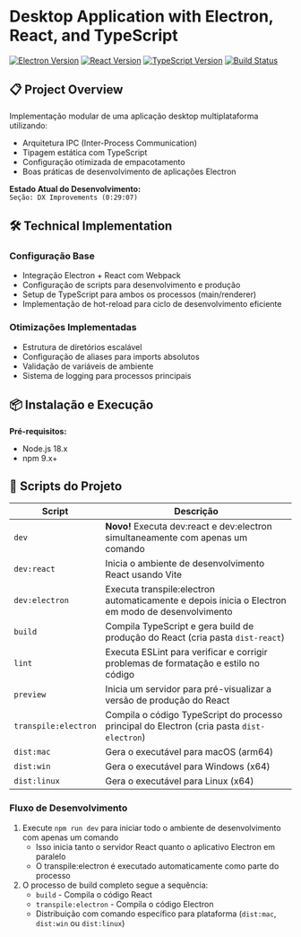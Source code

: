# Desktop Application with Electron, React, and TypeScript

[![Electron Version](https://img.shields.io/badge/Electron-23.0.0-blue.svg)](https://www.electronjs.org/)
[![React Version](https://img.shields.io/badge/React-18.2.0-%2361DAFB.svg)](https://react.dev/)
[![TypeScript Version](https://img.shields.io/badge/TypeScript-5.0.2-%23007ACC.svg)](https://www.typescriptlang.org/)
[![Build Status](https://img.shields.io/badge/build-passing-brightgreen.svg)]()

## 📋 Project Overview

Implementação modular de uma aplicação desktop multiplataforma utilizando:

- Arquitetura IPC (Inter-Process Communication)
- Tipagem estática com TypeScript
- Configuração otimizada de empacotamento
- Boas práticas de desenvolvimento de aplicações Electron

**Estado Atual do Desenvolvimento:**  
`Seção: DX Improvements (0:29:07)`

## 🛠️ Technical Implementation

### Configuração Base
- Integração Electron + React com Webpack
- Configuração de scripts para desenvolvimento e produção
- Setup de TypeScript para ambos os processos (main/renderer)
- Implementação de hot-reload para ciclo de desenvolvimento eficiente

### Otimizações Implementadas
- Estrutura de diretórios escalável
- Configuração de aliases para imports absolutos
- Validação de variáveis de ambiente
- Sistema de logging para processos principais

## 📦 Instalação e Execução

**Pré-requisitos:**
- Node.js 18.x
- npm 9.x+

## 🚀 Scripts do Projeto

| Script | Descrição |
|--------|-----------|
| `dev` | **Novo!** Executa dev:react e dev:electron simultaneamente com apenas um comando |
| `dev:react` | Inicia o ambiente de desenvolvimento React usando Vite |
| `dev:electron` | Executa transpile:electron automaticamente e depois inicia o Electron em modo de desenvolvimento |
| `build` | Compila TypeScript e gera build de produção do React (cria pasta `dist-react`) |
| `lint` | Executa ESLint para verificar e corrigir problemas de formatação e estilo no código |
| `preview` | Inicia um servidor para pré-visualizar a versão de produção do React |
| `transpile:electron` | Compila o código TypeScript do processo principal do Electron (cria pasta `dist-electron`) |
| `dist:mac` | Gera o executável para macOS (arm64) |
| `dist:win` | Gera o executável para Windows (x64) |
| `dist:linux` | Gera o executável para Linux (x64) |

### Fluxo de Desenvolvimento
1. Execute `npm run dev` para iniciar todo o ambiente de desenvolvimento com apenas um comando
   - Isso inicia tanto o servidor React quanto o aplicativo Electron em paralelo
   - O transpile:electron é executado automaticamente como parte do processo
2. O processo de build completo segue a sequência:
   - `build` - Compila o código React
   - `transpile:electron` - Compila o código Electron
   - Distribuição com comando específico para plataforma (`dist:mac`, `dist:win` ou `dist:linux`)
